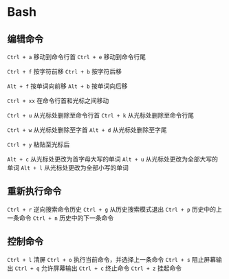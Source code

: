 # Bash

## 编辑命令

`Ctrl + a` 移动到命令行首
`Ctrl + e` 移动到命令行尾

`Ctrl + f` 按字符前移
`Ctrl + b` 按字符后移

`Alt + f` 按单词向前移
`Alt + b` 按单词向后移

`Ctrl + xx` 在命令行首和光标之间移动

`Ctrl + u` 从光标处删除至命令行首
`Ctrl + k` 从光标处删除至命令行尾

`Ctrl + w` 从光标处删除至字首
`Alt + d` 从光标处删除至字尾

`Ctrl + y` 粘贴至光标后

`Alt + c` 从光标处更改为首字母大写的单词
`Alt + u` 从光标处更改为全部大写的单词
`Alt + l` 从光标处更改为全部小写的单词


## 重新执行命令

`Ctrl + r` 逆向搜索命令历史
`Ctrl + g` 从历史搜索模式退出
`Ctrl + p` 历史中的上一条命令
`Ctrl + n` 历史中的下一条命令


## 控制命令

`Ctrl + l` 清屏
`Ctrl + o` 执行当前命令，并选择上一条命令
`Ctrl + s` 阻止屏幕输出
`Ctrl + q` 允许屏幕输出
`Ctrl + c` 终止命令
`Ctrl + z` 挂起命令

